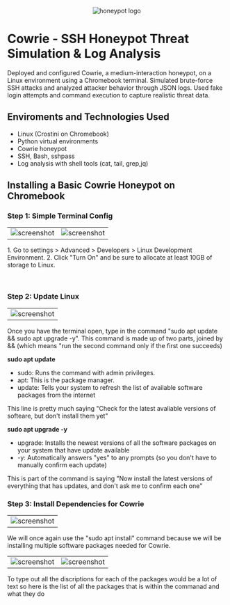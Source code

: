 

<p align="center">
<img src="https://i.imgur.com/SpP6fsr.png" alt="honeypot logo"/>
</p>

<h1>Cowrie - SSH Honeypot Threat Simulation &amp; Log Analysis </h1>
  <p>
Deployed and configured Cowrie, a medium-interaction honeypot, on a Linux environment using a Chromebook terminal. Simulated brute-force SSH attacks and analyzed attacker behavior through JSON logs. Used fake login attempts and command execution to capture realistic threat data.
  </p>

<h2>Enviroments and Technologies Used</h2>

- Linux (Crostini on Chromebook)
- Python virtual environments
- Cowrie honeypot
- SSH, Bash, sshpass
- Log analysis with shell tools (cat, tail, grep,jq)

<h2>Installing a Basic Cowrie Honeypot on Chromebook</h2>
<h3>Step 1: Simple Terminal Config</h3>
<table>
  <tr>
    <td>
      <img src="https://i.imgur.com/fJjQzvI.png" alt="screenshot"/>
    </td>
    <td>
      <img src="https://i.imgur.com/ov4a8q1.png" alt="screenshot"/>
    </td>
  </tr>
</table>
<p>
  1. Go to settings > Advanced > Developers > Linux Development Environment.
  2. Click "Turn On" and be sure to allocate at least 10GB of storage to Linux.
</p>
<br>
<h3>Step 2: Update Linux</h3>
<table>
  <tr>
    <td>
      <img src="https://i.imgur.com/KUOiw3u.png" alt="screenshot"/>
    </td>
  </tr>
</table>
<p>
  Once you have the terminal open, type in the command "sudo apt update && sudo apt upgrade -y". This command is made up of two parts, joined by && (which means "run the second command only if the first one succeeds)
</p>
  <strong>sudo apt update</strong>
  
  - sudo: Runs the command with admin privileges.
  - apt: This is the package manager.
  - update: Tells your system to refresh the list of available software packages from the internet 
  <p>This line is pretty much saying "Check for the latest avaliable versions of softeare, but don't install them yet"</p>
  <strong>sudo apt upgrade -y</strong>

  - upgrade: Installs the newest versions of all the software packages on your system that have update available
  - -y: Automatically answers "yes" to any prompts (so you don't have to manually confirm each update)
  <p>This is part of the command is saying "Now install the latest versions of everything that has updates, and don't ask me to confirm each one"</p>
  <h3>Step 3: Install Dependencies for Cowrie</h3>
  <table>
    <tr>
      <td>
        <img src="https://i.imgur.com/aqnrfa6.png" alt="screenshot"/>
      </td>
    </tr>
  </table>
<p>
  We will once again use the "sudo apt install" command because we will be installing  multiple software packages needed for Cowrie.
</p>
<table>
  <tr>
    <td>
      <img src="https://i.imgur.com/8Dz5x4i.png" alt="screenshot"/>
    </td>
    <td>
      <img src="https://i.imgur.com/SjJ2kMb.png" alt="screenshot"/>
    </td>
  </tr>
</table>
<p>To type out all the discriptions for each of the packages would be a lot of text so here is the list of all the packages that is within the commanad and what they do</p>
